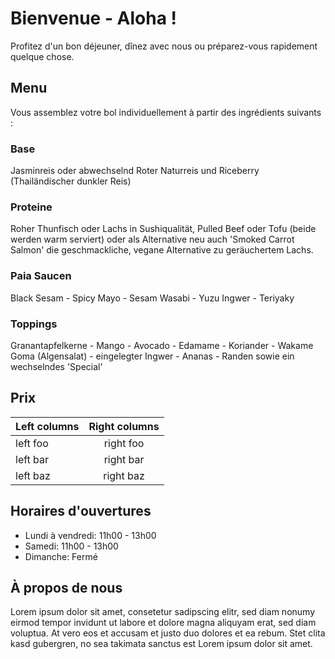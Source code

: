 # Bienvenue - Aloha !

Profitez d'un bon déjeuner, dînez avec nous ou préparez-vous rapidement quelque chose.


## Menu

Vous assemblez votre bol individuellement à partir des ingrédients suivants :

### Base

Jasminreis oder abwechselnd Roter Naturreis und Riceberry (Thailändischer dunkler Reis)

### Proteine

Roher Thunfisch oder Lachs in Sushiqualität, Pulled Beef oder Tofu (beide werden warm serviert) oder
als Alternative neu auch 'Smoked Carrot Salmon' die geschmackliche, vegane Alternative zu geräuchertem Lachs.

### Paia Saucen

Black Sesam - Spicy Mayo - Sesam Wasabi - Yuzu Ingwer - Teriyaky

### Toppings

Granantapfelkerne - Mango - Avocado - Edamame - Koriander - Wakame Goma (Algensalat) -
eingelegter Ingwer - Ananas - Randen sowie ein wechselndes 'Special'


## Prix

| Left columns  | Right columns |
| ------------- |:-------------:|
| left foo      | right foo     |
| left bar      | right bar     |
| left baz      | right baz     |


## Horaires d'ouvertures

* Lundi à vendredi: 11h00 - 13h00
* Samedi: 11h00 - 13h00
* Dimanche: Fermé


## À propos de nous

Lorem ipsum dolor sit amet, consetetur sadipscing elitr, sed diam nonumy eirmod tempor invidunt ut labore et dolore magna aliquyam erat, sed diam voluptua. At vero eos et accusam et justo duo dolores et ea rebum. Stet clita kasd gubergren, no sea takimata sanctus est Lorem ipsum dolor sit amet. 
